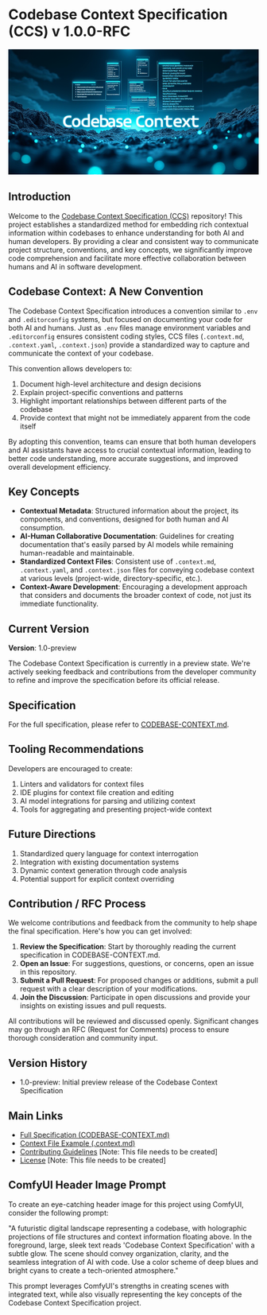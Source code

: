 # Codebase Context Specification (CCS) v 1.0.0-RFC

![Codebase Context Image](./img/codebase-context.png "Codebase Context Specification")

## Introduction

Welcome to the [Codebase Context Specification (CCS)](./CODEBASE-CONTEXT.md) repository! This project establishes a standardized method for embedding rich contextual information within codebases to enhance understanding for both AI and human developers. By providing a clear and consistent way to communicate project structure, conventions, and key concepts, we significantly improve code comprehension and facilitate more effective collaboration between humans and AI in software development.

## Codebase Context: A New Convention

The Codebase Context Specification introduces a convention similar to `.env` and `.editorconfig` systems, but focused on documenting your code for both AI and humans. Just as `.env` files manage environment variables and `.editorconfig` ensures consistent coding styles, CCS files (`.context.md`, `.context.yaml`, `.context.json`) provide a standardized way to capture and communicate the context of your codebase.

This convention allows developers to:
1. Document high-level architecture and design decisions
2. Explain project-specific conventions and patterns
3. Highlight important relationships between different parts of the codebase
4. Provide context that might not be immediately apparent from the code itself

By adopting this convention, teams can ensure that both human developers and AI assistants have access to crucial contextual information, leading to better code understanding, more accurate suggestions, and improved overall development efficiency.

## Key Concepts

- **Contextual Metadata**: Structured information about the project, its components, and conventions, designed for both human and AI consumption.
- **AI-Human Collaborative Documentation**: Guidelines for creating documentation that's easily parsed by AI models while remaining human-readable and maintainable.
- **Standardized Context Files**: Consistent use of `.context.md`, `.context.yaml`, and `.context.json` files for conveying codebase context at various levels (project-wide, directory-specific, etc.).
- **Context-Aware Development**: Encouraging a development approach that considers and documents the broader context of code, not just its immediate functionality.

## Current Version

**Version**: 1.0-preview

The Codebase Context Specification is currently in a preview state. We're actively seeking feedback and contributions from the developer community to refine and improve the specification before its official release.

## Specification

For the full specification, please refer to [CODEBASE-CONTEXT.md](CODEBASE-CONTEXT.md).

## Tooling Recommendations

Developers are encouraged to create:

1. Linters and validators for context files
2. IDE plugins for context file creation and editing
3. AI model integrations for parsing and utilizing context
4. Tools for aggregating and presenting project-wide context

## Future Directions

1. Standardized query language for context interrogation
2. Integration with existing documentation systems
3. Dynamic context generation through code analysis
4. Potential support for explicit context overriding

## Contribution / RFC Process

We welcome contributions and feedback from the community to help shape the final specification. Here's how you can get involved:

1. **Review the Specification**: Start by thoroughly reading the current specification in CODEBASE-CONTEXT.md.
2. **Open an Issue**: For suggestions, questions, or concerns, open an issue in this repository.
3. **Submit a Pull Request**: For proposed changes or additions, submit a pull request with a clear description of your modifications.
4. **Join the Discussion**: Participate in open discussions and provide your insights on existing issues and pull requests.

All contributions will be reviewed and discussed openly. Significant changes may go through an RFC (Request for Comments) process to ensure thorough consideration and community input.

## Version History

- 1.0-preview: Initial preview release of the Codebase Context Specification

## Main Links

- [Full Specification (CODEBASE-CONTEXT.md)](CODEBASE-CONTEXT.md)
- [Context File Example (.context.md)](.context.md)
- [Contributing Guidelines](CONTRIBUTING.md) [Note: This file needs to be created]
- [License](LICENSE) [Note: This file needs to be created]

## ComfyUI Header Image Prompt

To create an eye-catching header image for this project using ComfyUI, consider the following prompt:

"A futuristic digital landscape representing a codebase, with holographic projections of file structures and context information floating above. In the foreground, large, sleek text reads 'Codebase Context Specification' with a subtle glow. The scene should convey organization, clarity, and the seamless integration of AI with code. Use a color scheme of deep blues and bright cyans to create a tech-oriented atmosphere."

This prompt leverages ComfyUI's strengths in creating scenes with integrated text, while also visually representing the key concepts of the Codebase Context Specification project.